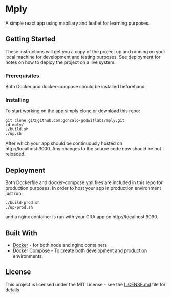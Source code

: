 # Mply

A simple react app using mapillary and leaflet for learning purposes.

## Getting Started

These instructions will get you a copy of the project up and running on your local machine for development and testing purposes. See deployment for notes on how to deploy the project on a live system.

### Prerequisites

Both Docker and docker-compose should be installed beforehand.

### Installing

To start working on the app simply clone or download this repo:

```
git clone git@github.com:goncalo-godwitlabs/mply.git
cd mply/
./build.sh
./up.sh
```

After which your app should be continuously hosted on http://localhost:3000.
Any changes to the source code now should be hot reloaded.

## Deployment

Both Dockerfile and docker-compose.yml files are included in this repo for production purposes. In order to host your app in production environment just run:

```
./build-prod.sh
./up-prod.sh
```

and a nginx container is run with your CRA app on http://localhost:9090.

## Built With

* [Docker](https://github.com/docker/docker-ce) - for both node and nginx containers
* [Docker Compose](https://github.com/docker/compose) - To create both development and production environments.

## License

This project is licensed under the MIT License - see the [LICENSE.md](LICENSE.md) file for details

